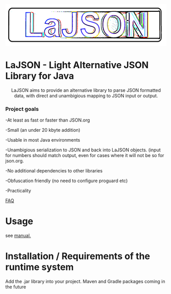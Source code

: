 
<p align="center">
  <img width="600" height="131" src="https://github.com/lassikin/LaJSON/raw/master/jsonlogo2.png">
</p>


# LaJSON - Light Alternative JSON Library for Java
<center>
LaJSON aims to provide an alternative library to parse JSON formatted data, with direct and unambigious mapping to JSON input or output.
</center>
<h3>Project goals</h3>
<p>-At least as fast or faster than JSON.org</p>
<p>-Small (an under 20 kbyte addition)</p>
<p>-Usable in most Java environments</p>
<p>-Unambigious serialization to JSON and back into LaJSON objects. (input for numbers should match output, even for cases where it will not be so for json.org.</p>
<p>-No additional dependencies to other libraries</p>
<p>-Obfuscation friendly (no need to configure proguard etc) </p>
<p>-<bold>Practicality</bold></p>

<a href=https://github.com/lassikin/LaJSON/blob/master/FAQ.md> FAQ </a>

# Usage

see <a href=https://github.com/lassikin/LaJSON/blob/master/manual.md> manual. </a>




# Installation / Requirements of the runtime system

Add the .jar library into your project.
Maven and Gradle packages coming in the future
